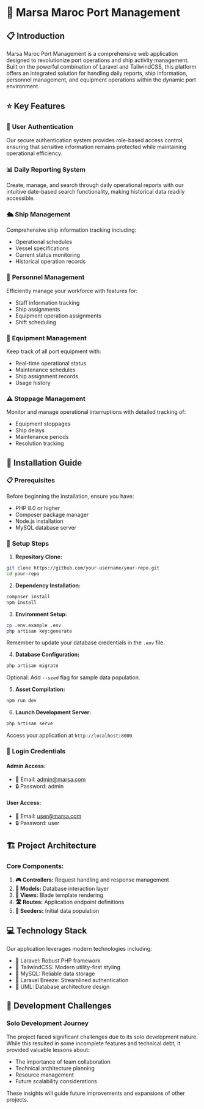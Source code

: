 # 🚢 **Marsa Maroc Port Management**

## 📋 **Introduction**
Marsa Maroc Port Management is a comprehensive web application designed to revolutionize port operations and ship activity management. Built on the powerful combination of Laravel and TailwindCSS, this platform offers an integrated solution for handling daily reports, ship information, personnel management, and equipment operations within the dynamic port environment.

## ⭐ **Key Features**

### 🔐 **User Authentication**
Our secure authentication system provides role-based access control, ensuring that sensitive information remains protected while maintaining operational efficiency.

### 📊 **Daily Reporting System**
Create, manage, and search through daily operational reports with our intuitive date-based search functionality, making historical data readily accessible.

### 🛳️ **Ship Management**
Comprehensive ship information tracking including:
- Operational schedules
- Vessel specifications
- Current status monitoring
- Historical operation records

### 👥 **Personnel Management**
Efficiently manage your workforce with features for:
- Staff information tracking
- Ship assignments
- Equipment operation assignments
- Shift scheduling

### 🔧 **Equipment Management**
Keep track of all port equipment with:
- Real-time operational status
- Maintenance schedules
- Ship assignment records
- Usage history

### ⚠️ **Stoppage Management**
Monitor and manage operational interruptions with detailed tracking of:
- Equipment stoppages
- Ship delays
- Maintenance periods
- Resolution tracking

## 🔧 **Installation Guide**

### 📋 **Prerequisites**
Before beginning the installation, ensure you have:
- PHP 8.0 or higher
- Composer package manager
- Node.js installation
- MySQL database server

### 🔄 **Setup Steps**

1. **Repository Clone:**
```bash
git clone https://github.com/your-username/your-repo.git
cd your-repo
```

2. **Dependency Installation:**
```bash
composer install
npm install
```

3. **Environment Setup:**
```bash
cp .env.example .env
php artisan key:generate
```
Remember to update your database credentials in the `.env` file.

4. **Database Configuration:**

```bash
php artisan migrate
```

Optional: Add `--seed` flag for sample data population.

5. **Asset Compilation:**

```bash
npm run dev
```

6. **Launch Development Server:**

```bash
php artisan serve
```

Access your application at `http://localhost:8000`

### 🔑 **Login Credentials**

#### Admin Access:

- 📧 Email: admin@marsa.com
- 🔒 Password: admin

#### User Access:

- 📧 Email: user@marsa.com
- 🔒 Password: user

## 🏗️ **Project Architecture**

### Core Components:

1. **🎮 Controllers:** Request handling and response management
2. **💾 Models:** Database interaction layer
3. **🎨 Views:** Blade template rendering
4. **🛣️ Routes:** Application endpoint definitions
5. **🌱 Seeders:** Initial data population

## 💻 **Technology Stack**

Our application leverages modern technologies including:

- 🔷 Laravel: Robust PHP framework
- 🎨 TailwindCSS: Modern utility-first styling
- 💾 MySQL: Reliable data storage
- 🔐 Laravel Breeze: Streamlined authentication
- 📐 UML: Database architecture design

## 🚧 **Development Challenges**

### Solo Development Journey
The project faced significant challenges due to its solo development nature. While this resulted in some incomplete features and technical debt, it provided valuable lessons about:

- The importance of team collaboration
- Technical architecture planning
- Resource management
- Future scalability considerations

These insights will guide future improvements and expansions of other projects.
